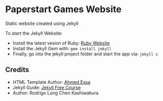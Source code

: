 # Paperstart Games Website

Static website created using Jekyll

To start the Jekyll Website:

  * Install the latest vesion of Ruby: <a href="https://www.ruby-lang.org/en/downloads/" target="_blank">Ruby Website</a>
  * Install the Jekyll Gem with: `gem install jekyll`
  * Finally, go into the jekyll project folder and start the app via: `jekyll s`

## Credits

  * HTML Template Author: <a href="http://ahmedessa.net/" target="_blank">Ahmed Essa</a>
  * Jekyll Guide: <a href="https://www.udemy.com/criando-sites-estaticos-com-jekyll/" target="_blank">Jekyll Free Course</a>
  * Author: Rodrigo Long Chen Kashiwakura